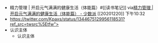 - 精力管理 | 开启元气满满的健康生活（体能篇）#[[读书笔记]]
  via[精力管理 | 开启元气满满的健康生活（体能篇） - 少数派](https://sspai.com/post/64082)
  [[20201220]] 下午10:32
- https://twitter.com/Kpaxs/status/1344675129956118531?ref_src=twsrc%5Etfw">
- 认识主体
    - 认识主体
